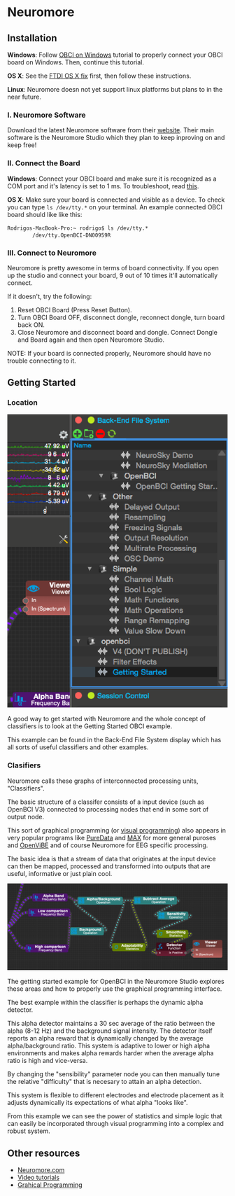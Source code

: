 # Neuromore

## Installation

**Windows**: Follow [OBCI on Windows](http://docs.openbci.com/tutorials/10-OpenBCI_on_Windows) tutorial to properly connect your OBCI board on Windows. Then, continue this tutorial.

**OS X**: See the [FTDI OS X fix](http://docs.openbci.com/tutorials/09-Mac_FTDI_Driver_Fix) first, then follow these instructions.

**Linux**: Neuromore doesn not yet support linux platforms but plans to in the near future.

### I. Neuromore Software
Download the latest Neuromore software from their [website](http://www.neuromore.com/). Their main software is the Neuromore Studio which they plan to keep inproving on and keep free!

### II. Connect the Board

**Windows**: Connect your OBCI board and make sure it is recognized as a COM port and it's latency is set to 1 ms. To troubleshoot, read [this](http://docs.openbci.com/tutorials/10-OpenBCI_on_Windows).

**OS X**: Make sure your board is connected and visible as a device. To check you can type `ls /dev/tty.*` on your terminal. An example connected OBCI board should like like this:

	Rodrigos-MacBook-Pro:~ rodrigo$ ls /dev/tty.*
			/dev/tty.OpenBCI-DN00959R


### III. Connect to Neuromore

Neuromore is pretty awesome in terms of board connectivity. If you open up the studio and connect your board, 9 out of 10 times it'll automatically connect. 

If it doesn't, try the following:

1. Reset OBCI Board (Press Reset Button). 
2. Turn OBCI Board OFF, disconnect dongle, reconnect dongle, turn board back ON. 
3. Close Neuromore and disconnect board and dongle. Connect Dongle and Board again and then open Neuromore Studio.

NOTE: If your board is connected properly, Neuromore should have no trouble connecting to it.

## Getting Started

### Location

![image](../assets/images/obci_gs_loc.png)

A good way to get started with Neuromore and the whole concept of classifiers is to look at the Getting Started OBCI example. 

This example can be found in the Back-End File System display which has all sorts of useful classifiers and other examples. 

### Clasifiers
Neuromore calls these graphs of interconnected processing units, "Classifiers".

The basic structure of a classifer consists of a input device (such as OpenBCI V3) connected to processing nodes that end in some sort of output node. 

This sort of graphical programming (or [visual programming](https://en.wikipedia.org/wiki/Visual_programming_language)) also appears in very popular programs like [PureData](https://puredata.info/) and [MAX]( https://en.wikipedia.org/wiki/Max_(software)/) for more general puroses and [OpenViBE](http://docs.openbci.com/research%20tools/OpenViBE) and of course Neuromore for EEG specific processing. 

The basic idea is that a stream of data that originates at the input device can then be mapped, processed and transformed into outputs that are useful, informative or just plain cool.

![alpha detector](../assets/images/alpha-detect-gs.png)

The getting started example for OpenBCI in the Neuromore Studio explores these areas and how to properly use the graphical programming interface. 

The best example within the classifier is perhaps the dynamic alpha detector.

This alpha detector maintains a 30 sec average of the ratio between the alpha (8-12 Hz) and the background signal intensity. The detector itself reports an alpha reward that is dynamically changed by the average alpha/background ratio. This system is adaptive to lower or high alpha environments and makes alpha rewards harder when the average alpha ratio is high and vice-versa.

By changing the "sensibility" parameter node you can then manually tune the relative "difficulty" that is necesary to attain an alpha detection. 

This system is flexible to different electrodes and electrode placement as it adjusts dynamically its expectations of what alpha "looks like".

From this example we can see the power of statistics and simple logic that can easily be incorporated through visual programming into a complex and robust system. 

## Other resources

- [Neuromore.com](http://www.neuromore.com/)
- [Video tutorials](https://www.youtube.com/channel/UCAOU6SsvwCwC30hJaFLhWgw)
- [Grahical Programming](http://c2.com/cgi/wiki?GraphicalProgrammingLanguage)
















